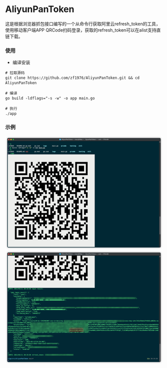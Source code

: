 # AliyunPanToken
这是根据浏览器抓包接口编写的一个从命令行获取阿里云refresh_token的工具，使用移动客户端APP QRCode扫码登录，获取的refresh_token可以在alist支持直链下载。

### 使用
- 编译安装
```shell
# 拉取源码
git clone https://github.com/zf1976/AliyunPanToken.git && cd AliyunPanToken

# 编译
go build -ldflags="-s -w" -o app main.go

# 执行
./app
```

### 示例

<img src="img/img1.png"/>
<img src="img/img2.png"/>

